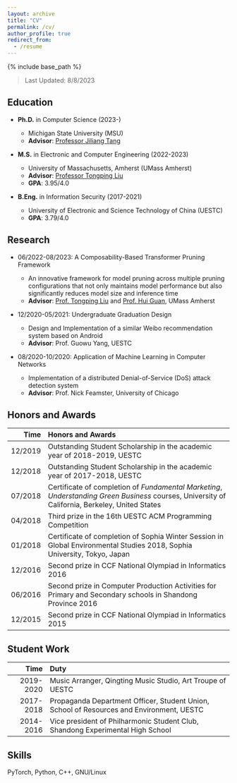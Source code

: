 ```yaml
---
layout: archive
title: "CV"
permalink: /cv/
author_profile: true
redirect_from:
  - /resume
---
```


{% include base_path %}

> Last Updated: 8/8/2023

## Education

* **Ph.D.** in Computer Science (2023-)
  * Michigan State University (MSU)
  * **Advisor**: [Professor Jiliang Tang](https://www.cse.msu.edu/~tangjili/)

* **M.S.** in Electronic and Computer Engineering (2022-2023)
  * University of Massachusetts, Amherst (UMass Amherst)
  * **Advisor**: [Professor Tongping Liu](https://people.umass.edu/tongping/index.html)
  * **GPA**: 3.95/4.0

* **B.Eng.** in Information Security (2017-2021)
  * University of Electronic and Science Technology of China (UESTC)
  * **GPA**: 3.79/4.0

## Research

* 06/2022-08/2023: A Composability-Based Transformer Pruning Framework
  * An innovative framework for model pruning across multiple pruning configurations that not only maintains model performance but also significantly reduces model size and inference time
  * **Advisor**: [Prof. Tongping Liu](https://people.umass.edu/tongping/index.html) and [Prof. Hui Guan](https://guanh01.github.io/), UMass Amherst

* 12/2020-05/2021: Undergraduate Graduation Design
  * Design and Implementation of a similar Weibo recommendation system based on Android
  * **Advisor**: Prof. Guowu Yang, UESTC

* 08/2020-10/2020: Application of Machine Learning in Computer Networks
  * Implementation of a distributed Denial-of-Service (DoS) attack detection system
  * **Advisor**: Prof. Nick Feamster, University of Chicago

## Honors and Awards

|    Time | Honors and Awards                                            |
| ------: | :----------------------------------------------------------- |
| 12/2019 | Outstanding Student Scholarship in the academic year of 2018-2019, UESTC |
| 12/2018 | Outstanding Student Scholarship in the academic year of 2017-2018, UESTC |
| 07/2018 | Certificate of completion of *Fundamental Marketing*, *Understanding Green Business* courses, University of California, Berkeley, United States |
| 04/2018 | Third prize in the 16th UESTC ACM Programming Competition    |
| 01/2018 | Certificate of completion of Sophia Winter Session in Global Environmental Studies 2018, Sophia University, Tokyo, Japan |
| 12/2016 | Second prize in CCF National Olympiad in Informatics 2016    |
| 06/2016 | Second prize in Computer Production Activities for Primary and Secondary schools in Shandong Province 2016 |
| 12/2015 | Second prize in CCF National Olympiad in Informatics 2015    |

## Student Work

|      Time | Duty                                                         |
| --------: | :----------------------------------------------------------- |
| 2019-2020 | Music Arranger, Qingting Music Studio, Art Troupe of UESTC   |
| 2017-2018 | Propaganda Department Officer, Student Union, School of Resources and Environment, UESTC |
| 2014-2016 | Vice president of Philharmonic Student Club, Shandong Experimental High School |

## Skills

PyTorch, Python, C++, GNU/Linux
